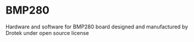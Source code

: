 # BMP280
Hardware and software for BMP280 board designed and manufactured by Drotek under open source license
